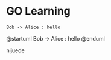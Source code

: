 # GO Learning



``` sequence
Bob -> Alice : hello
```


@startuml
Bob -> Alice : hello
@enduml



nijuede

